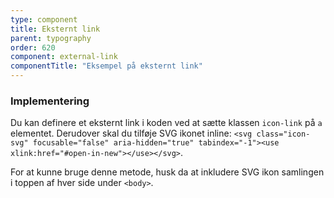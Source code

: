 ```yaml
---
type: component
title: Eksternt link
parent: typography
order: 620
component: external-link
componentTitle: "Eksempel på eksternt link"
---
```


### Implementering

Du kan definere et eksternt link i koden ved at sætte klassen `icon-link` på `a` elementet. Derudover skal du tilføje SVG ikonet inline: `<svg class="icon-svg" focusable="false" aria-hidden="true" tabindex="-1"><use xlink:href="#open-in-new"></use></svg>`.

For at kunne bruge denne metode, husk da at inkludere SVG ikon samlingen i toppen af hver side under `<body>`.
